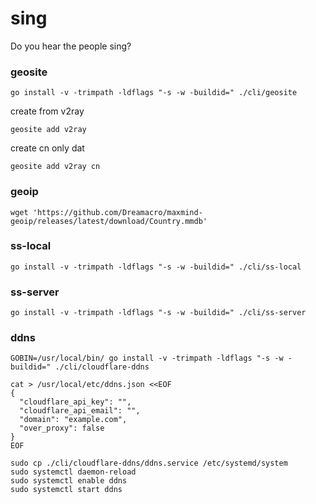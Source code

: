 # sing

Do you hear the people sing?

### geosite

```shell
go install -v -trimpath -ldflags "-s -w -buildid=" ./cli/geosite
```

create from v2ray

`geosite add v2ray`

create cn only dat

`geosite add v2ray cn`

### geoip

```shell
wget 'https://github.com/Dreamacro/maxmind-geoip/releases/latest/download/Country.mmdb'
```

### ss-local

```shell
go install -v -trimpath -ldflags "-s -w -buildid=" ./cli/ss-local
```

### ss-server

```shell
go install -v -trimpath -ldflags "-s -w -buildid=" ./cli/ss-server
```

### ddns

```shell
GOBIN=/usr/local/bin/ go install -v -trimpath -ldflags "-s -w -buildid=" ./cli/cloudflare-ddns

cat > /usr/local/etc/ddns.json <<EOF
{
  "cloudflare_api_key": "",
  "cloudflare_api_email": "",
  "domain": "example.com",
  "over_proxy": false
}
EOF

sudo cp ./cli/cloudflare-ddns/ddns.service /etc/systemd/system
sudo systemctl daemon-reload
sudo systemctl enable ddns
sudo systemctl start ddns
```